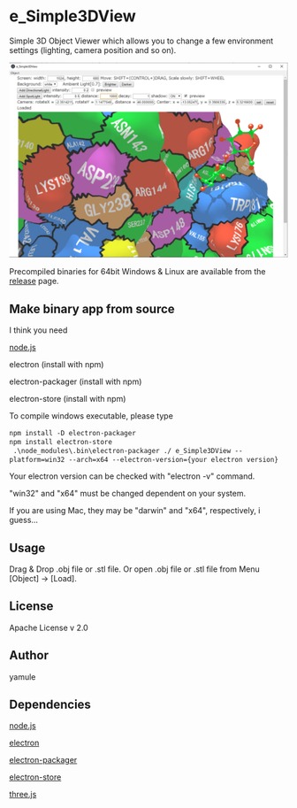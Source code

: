 # e_Simple3DView
Simple 3D Object Viewer which allows you to change a few environment settings (lighting, camera position and so on).


<img src="https://raw.githubusercontent.com/yamule/e_Simple3DView/master/docs/img/example_1.png" width="600px">


Precompiled binaries for 64bit Windows & Linux are available from the [release](https://github.com/yamule/e_Simple3DView/releases) page.


## Make binary app from source
I think you need

[node.js](https://nodejs.org/)

electron (install with npm)

electron-packager (install with npm)

electron-store (install with npm)

To compile windows executable, please type
```
npm install -D electron-packager
npm install electron-store
 .\node_modules\.bin\electron-packager ./ e_Simple3DView --platform=win32 --arch=x64 --electron-version={your electron version}
```
Your electron version can be checked with "electron -v" command.

"win32" and "x64" must be changed dependent on your system.

If you are using Mac, they may be "darwin" and "x64", respectively, i guess...


## Usage
Drag & Drop .obj file or .stl file.
Or open .obj file or .stl file from Menu [Object] -> [Load].


## License
Apache License v 2.0


## Author
yamule

## Dependencies
[node.js](https://nodejs.org/)

[electron](https://github.com/electron/electron)

[electron-packager](https://github.com/electron/electron-packager)

[electron-store](https://github.com/sindresorhus/electron-store)

[three.js](https://threejs.org/)
